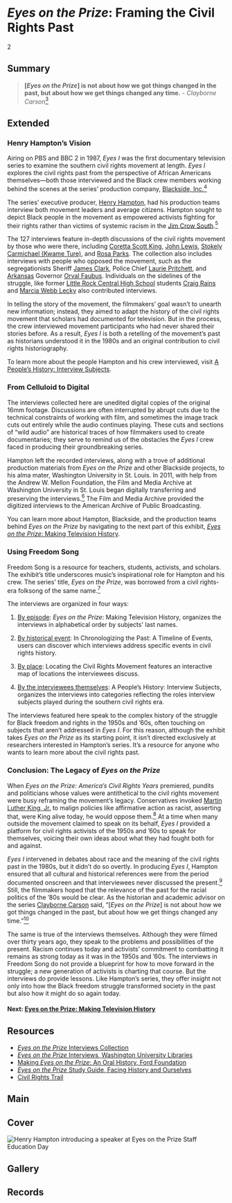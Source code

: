 # *Eyes on the Prize*: Framing the Civil Rights Past

2

## Summary

> **[*Eyes on the Prize*] is not about how we got things changed in the past, but about how we get things changed any time.** - *Clayborne Carson*[<sup>3</sup>](/exhibits/eotp/notes#3)

## Extended

### Henry Hampton’s Vision

Airing on PBS and BBC 2 in 1987, *Eyes I* was the first documentary television series to examine the southern civil rights movement at length. *Eyes I* explores the civil rights past from the perspective of African Americans themselves—both those interviewed and the Black crew members working behind the scenes at the series’ production company, [Blackside, Inc.](/2-making-television-history#Blackside)[<sup>4</sup>](/exhibits/eotp/notes#4)

The series’ executive producer, [Henry Hampton](/2-making-television-history#HenryHampton), had his production teams interview both movement leaders and average citizens. Hampton sought to depict Black people in the movement as empowered activists fighting for their rights rather than victims of systemic racism in the [Jim Crow South](https://www.pbs.org/wgbh/americanexperience/features/freedom-riders-jim-crow-laws/).[<sup>5</sup>](/exhibits/eotp/notes#5)   

The 127 interviews feature in-depth discussions of the civil rights movement by those who were there, including [Coretta Scott King](https://americanarchive.org/catalog/cpb-aacip_151-542j679j5g), [John Lewis](https://americanarchive.org/catalog?f%5Bspecial_collections%5D%5B%5D=eotp-i-interviews&q=John+Lewis&utf8=%E2%9C%93&f%5baccess_types%5d%5b%5d=online), [Stokely Carmichael (Kwame Ture)](https://americanarchive.org/catalog/cpb-aacip_151-7659c6sr1g), and [Rosa Parks](https://americanarchive.org/catalog/cpb-aacip_151-610vq2sx12). The collection also includes interviews with people who opposed the movement, such as the segregationists Sheriff [James Clark](https://americanarchive.org/catalog/cpb-aacip_151-q814m92882), Police Chief [Laurie Pritchett](https://americanarchive.org/catalog/cpb-aacip_151-sq8qb9w27j), and [Arkansas](https://civilrightstrail.com/state/arkansas/) Governor [Orval Faubus](https://americanarchive.org/catalog/cpb-aacip_151-0k26970k16). Individuals on the sidelines of the struggle, like former [Little Rock Central High School](https://civilrightstrail.com/attraction/little-rock-central-high-school-national-historic-site/) students [Craig Rains](https://americanarchive.org/catalog/cpb-aacip_151-nz80k27945) and [Marcia Webb Lecky](https://americanarchive.org/catalog/cpb-aacip_151-wp9t14vm6c) also contributed interviews. 

In telling the story of the movement, the filmmakers’ goal wasn’t to unearth new information; instead, they aimed to adapt the history of the civil rights movement that scholars had documented for television. But in the process, the crew interviewed movement participants who had never shared their stories before. As a result, *Eyes I* is both a retelling of the movement’s past as historians understood it in the 1980s and an original contribution to civil rights historiography.

To learn more about the people Hampton and his crew interviewed, visit [A People’s History: Interview Subjects](/exhibits/eotp/5-interview-subjects/).

### From Celluloid to Digital

The interviews collected here are unedited digital copies of the original 16mm footage. Discussions are often interrupted by abrupt cuts due to the technical constraints of working with film, and sometimes the image track cuts out entirely while the audio continues playing. These cuts and sections of “wild audio” are historical traces of how filmmakers used to create documentaries; they serve to remind us of the obstacles the *Eyes I* crew faced in producing their groundbreaking series. 

Hampton left the recorded interviews, along with a trove of additional production materials from *Eyes on the Prize* and other Blackside projects, to his alma mater, Washington University in St. Louis. In 2011, with help from the Andrew W. Mellon Foundation, the Film and Media Archive at Washington University in St. Louis began digitally transferring and preserving the interviews.[<sup>6</sup>](/exhibits/eotp/notes#6) The Film and Media Archive provided the digitized interviews to the American Archive of Public Broadcasting.

You can learn more about Hampton, Blackside, and the production teams behind *Eyes on the Prize* by navigating to the next part of this exhibit, [*Eyes on the Prize*: Making Television History](/exhibits/eotp/2-making-television-history/).    

### Using Freedom Song

Freedom Song is a resource for teachers, students, activists, and scholars. The exhibit’s title underscores music’s inspirational role for Hampton and his crew. The series’ title, *Eyes on the Prize*, was borrowed from a civil rights-era folksong of the same name.[<sup>7</sup>](/exhibits/eotp/notes#7)

The interviews are organized in four ways:

1)	[By episode](/exhibits/eotp/2-making-television-history/): *Eyes on the Prize*: Making Television History, organizes the interviews in alphabetical order by subjects' last names. 

2)	[By historical event](/exhibits/eotp/3-timeline-of-events/): In Chronologizing the Past: A Timeline of Events, users can discover which interviews address specific events in civil rights history.

3)	[By place](/exhibits/eotp/4-locating-the-movement/): Locating the Civil Rights Movement features an interactive map of locations the interviewees discuss.

4)	[By the interviewees themselves](/exhibits/eotp/5-interview-subjects/): A People’s History: Interview Subjects, organizes the interviews into categories reflecting the roles interview subjects played during the southern civil rights era. 

The interviews featured here speak to the complex history of the struggle for Black freedom and rights in the 1950s and ’60s, often touching on subjects that aren’t addressed in *Eyes I*. For this reason, although the exhibit takes *Eyes on the Prize* as its starting point, it isn’t directed exclusively at researchers interested in Hampton’s series. It’s a resource for anyone who wants to learn more about the civil rights past.

### Conclusion: The Legacy of *Eyes on the Prize*

When *Eyes on the Prize: America’s Civil Rights Years* premiered, pundits and politicians whose values were antithetical to the civil rights movement were busy reframing the movement’s legacy. Conservatives invoked [Martin Luther King, Jr.](https://thekingcenter.org/about-tkc/martin-luther-king-jr/) to malign policies like affirmative action as racist, asserting that, were King alive today, he would oppose them.[<sup>8</sup>](/exhibits/eotp/notes#8) At a time when many outside the movement claimed to speak on its behalf, *Eyes I* provided a platform for civil rights activists of the 1950s and ’60s to speak for themselves, voicing their own ideas about what they had fought both for and against.

*Eyes I* intervened in debates about race and the meaning of the civil rights past in the 1980s, but it didn’t do so overtly. In producing *Eyes I*, Hampton ensured that all cultural and historical references were from the period documented onscreen and that interviewees never discussed the present.[<sup>9</sup>](/exhibits/eotp/notes#9) Still, the filmmakers hoped that the relevance of the past for the racial politics of the ’80s would be clear. As the historian and academic advisor on the series [Clayborne Carson](https://kinginstitute.stanford.edu/clayborne-carson) said, “[*Eyes on the Prize*] is not about how we got things changed in the past, but about how we get things changed any time.”[<sup>10</sup>](/exhibits/eotp/notes#10)

The same is true of the interviews themselves. Although they were filmed over thirty years ago, they speak to the problems and possibilities of the present. Racism continues today and activists’ commitment to combatting it remains as strong today as it was in the 1950s and ’60s. The interviews in Freedom Song do not provide a blueprint for how to move forward in the struggle; a new generation of activists is charting that course. But the interviews do provide lessons. Like Hampton’s series, they offer insight not only into how the Black freedom struggle transformed society in the past but also how it might do so again today.


#### Next: [Eyes on the Prize: Making Television History](/exhibits/eotp/2-making-television-history/)

## Resources

- [*Eyes on the Prize* Interviews Collection](https://americanarchive.org/special_collections/eotp-i-interviews)
- [*Eyes on the Prize* Interviews, Washington University Libraries](http://digital.wustl.edu/eyesontheprize/)
- [Making *Eyes on the Prize*: An Oral History, Ford Foundation](https://www.fordfoundation.org/just-matters/ford-forum/making-eyes-on-the-prize-an-oral-history/)
- [*Eyes on the Prize* Study Guide, Facing History and Ourselves](https://www.facinghistory.org/books-borrowing/eyes-prize-americas-civil-rights-movement)
- [Civil Rights Trail](https://civilrightstrail.com/)

## Main

## Cover
  <img title="Cover Image" alt="Henry Hampton introducing a speaker at Eyes on the Prize Staff Education Day" src="https://s3.amazonaws.com/americanarchive.org/exhibits/henry-hampton.jpg">

## Gallery

## Records
